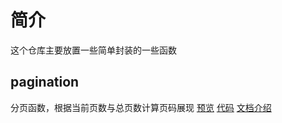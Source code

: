# 简介
这个仓库主要放置一些简单封装的一些函数

## pagination
分页函数，根据当前页数与总页数计算页码展现
[预览](https://emloxe.github.io/function/pagination.html)  [代码](https://github.com/emloxe/function/pagination.html)
[文档介绍](https://github.com/emloxe/zwj-blog/blob/master/js/%E5%88%86%E9%A1%B5.md)